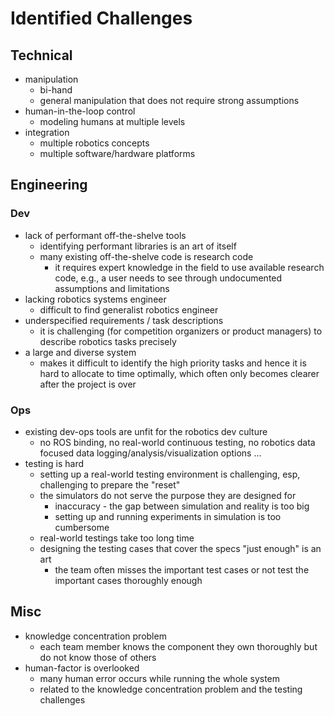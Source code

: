 # Identified Challenges

## Technical

- manipulation
  - bi-hand
  - general manipulation that does not require strong assumptions
- human-in-the-loop control
  - modeling humans at multiple levels
- integration
  - multiple robotics concepts
  - multiple software/hardware platforms


## Engineering

### Dev

- lack of performant off-the-shelve tools
  - identifying performant libraries is an art of itself
  - many existing off-the-shelve code is research code
    - it requires expert knowledge in the field to use available research code, e.g., a user needs to see through undocumented assumptions and limitations
- lacking robotics systems engineer
  - difficult to find generalist robotics engineer
- underspecified requirements / task descriptions
  - it is challenging (for competition organizers or product managers) to describe robotics tasks precisely
- a large and diverse system
  - makes it difficult to identify the high priority tasks and hence it is hard to allocate to time optimally, which often only becomes clearer after the project is over

### Ops

- existing dev-ops tools are unfit for the robotics dev culture
  - no ROS binding, no real-world continuous testing, no robotics data focused data logging/analysis/visualization options ...
- testing is hard
  - setting up a real-world testing environment is challenging, esp, challenging to prepare the "reset"
  - the simulators do not serve the purpose they are designed for
    - inaccuracy - the gap between simulation and reality is too big
    - setting up and running experiments in simulation is too cumbersome
  - real-world testings take too long time
  - designing the testing cases that cover the specs "just enough" is an art
    - the team often misses the important test cases or not test the important cases thoroughly enough


## Misc

- knowledge concentration problem
  - each team member knows the component they own thoroughly but do not know those of others
- human-factor is overlooked
  - many human error occurs while running the whole system
  - related to the knowledge concentration problem and the testing challenges
